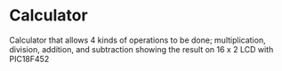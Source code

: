 # Calculator
Calculator that allows 4 kinds of operations to be done; multiplication, division, addition, and subtraction showing the result on 16 x 2 LCD with PIC18F452
